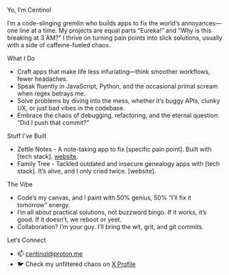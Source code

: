 Yo, I’m Centinol

I’m a code-slinging gremlin who builds apps to fix the world’s annoyances—one line at a time. My projects are equal parts “Eureka!” and “Why is this breaking at 3 AM?” I thrive on turning pain points into slick solutions, usually with a side of caffeine-fueled chaos.

What I Do

- Craft apps that make life less infuriating—think smoother workflows, fewer headaches.
- Speak fluently in JavaScript, Python, and the occasional primal scream when regex betrays me.
- Solve problems by diving into the mess, whether it’s buggy APIs, clunky UX, or just bad vibes in the codebase.
- Embrace the chaos of debugging, refactoring, and the eternal question: “Did I push that commit?”

Stuff I’ve Built

- Zettle Notes - A note-taking app to fix [specific pain point]. Built with [tech stack]. [website](https://zettle-web.vercel.app).
- Family Tree - Tackled outdated and insecure genealogy apps with [tech stack]. It’s alive, and I only cried twice. [website].

The Vibe

- Code’s my canvas, and I paint with 50% genius, 50% “I’ll fix it tomorrow” energy.
- I’m all about practical solutions, not buzzword bingo. If it works, it’s good. If it doesn’t, we reboot or yeet.
- Collaboration? I’m your guy. I’ll bring the wit, grit, and git commits.

Let’s Connect

- 📫 centinol@proton.me
- 🐦 Check my unfiltered chaos on [X Profile](https://x.com/centinol1?s=21)